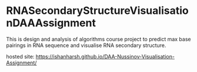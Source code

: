 # RNASecondaryStructureVisualisationDAAAssignment
This is design and analysis of algorithms course project to predict max base pairings in RNA sequence and visualise RNA secondary structure.  

hosted site: https://ishanharsh.github.io/DAA-Nussinov-Visualisation-Assignment/
